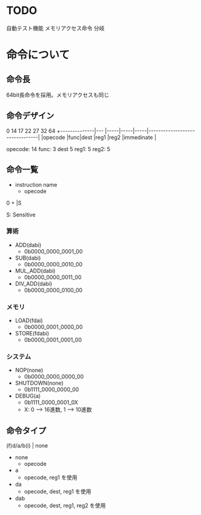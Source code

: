 # TODO

自動テスト機能
メモリアクセス命令
分岐

# 命令について

## 命令長
64bit長命令を採用。メモリアクセスも同じ

## 命令デザイン

0             14   17    22    27    32                               64
+--------------|--- |-----|-----|-----|--------------------------------|
|opecode       |func|dest |reg1 |reg2 |immedinate                      |

opecode: 14
func: 3
dest 5
reg1: 5
reg2: 5


## 命令一覧

- instruction name
  - opecode

0
+
|S


S: Sensitive 

### 算術
- ADD(dabi)
  - 0b0000_0000_0001_00
- SUB(dabi)
  - 0b0000_0000_0010_00
- MUL_ADD(dabi)
  - 0b0000_0000_0011_00
- DIV_ADD(dabi)
  - 0b0000_0000_0100_00

### メモリ
- LOAD(fdai)
  - 0b0000_0001_0000_00
- STORE(fdabi)
  - 0b0000_0001_0001_00

### システム
- NOP(none)
  - 0b0000_0000_0000_00
- SHUTDOWN(none)
  - 0b1111_0000_0000_00
- DEBUG(a)
  - 0b1111_0000_0001_0X
  - X: 0 --> 16進数, 1 --> 10進数

## 命令タイプ

(f)d/a/b(i) | none

- none
  - opecode
- a
  - opecode, reg1 を使用
- da
  - opecode, dest, reg1 を使用
- dab
  - opecode, dest, reg1, reg2 を使用
